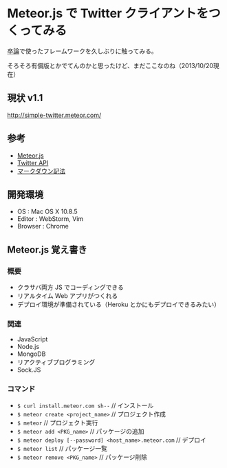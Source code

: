 # Meteor.js で Twitter クライアントをつくってみる

[卒論](https://github.com/TanakaYutaro/StatisticsGatheringSystem "卒論GitHub")で使ったフレームワークを久しぶりに触ってみる。

そろそろ有償版とかでてんのかと思ったけど、まだここなのね（2013/10/20現在）

## 現状 v1.1
http://simple-twitter.meteor.com/

## 参考
- [Meteor.js](http://www.meteor.com/ "Meteor.js")
- [Twitter API](http://qiita.com/rev86/items/eaef78275ba295c9858b "Twitter API")
- [マークダウン記法](http://qiita.com/Qiita/items/c686397e4a0f4f11683d "MarkDonw")

## 開発環境
- OS : Mac OS X 10.8.5
- Editor : WebStorm, Vim
- Browser : Chrome

## Meteor.js 覚え書き

### 概要

- クラサバ両方 JS でコーディングできる
- リアルタイム Web アプリがつくれる
- デプロイ環境が準備されている（Heroku とかにもデプロイできるみたい）

### 関連

- JavaScript
- Node.js
- MongoDB
- リアクティブプログラミング
- Sock.JS

### コマンド

- `$ curl install.meteor.com sh--` // インストール
- `$ meteor create <project_name>` // プロジェクト作成
- `$ meteor` // プロジェクト実行
- `$ meteor add <PKG_name>` // パッケージの追加
- `$ meteor deploy [--password] <host_name>.meteor.com` // デプロイ
- `$ meteor list` // パッケージ一覧
- `$ meteor remove <PKG_name>` // パッケージ削除

